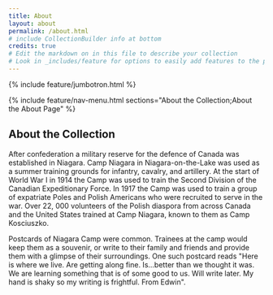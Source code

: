 ```yaml
---
title: About
layout: about
permalink: /about.html
# include CollectionBuilder info at bottom
credits: true
# Edit the markdown on in this file to describe your collection
# Look in _includes/feature for options to easily add features to the page
---
```


{% include feature/jumbotron.html %}

{% include feature/nav-menu.html sections="About the Collection;About the About Page" %}

## About the Collection

After confederation a military reserve for the defence of Canada was established in Niagara.  Camp Niagara in Niagara-on-the-Lake was used as a summer training grounds for infantry, cavalry, and artillery.  At the start of World War I in 1914 the Camp was used to train the Second Division of the Canadian Expeditionary Force. In 1917 the Camp was used to train a group of expatriate Poles and Polish Americans who were recruited to serve in the war. Over 22, 000 volunteers of the Polish diaspora from across Canada and the United States trained at Camp Niagara, known to them as Camp Kosciuszko.

Postcards of Niagara Camp were common.  Trainees at the camp would keep them as a souvenir, or write to their family and friends and provide them with a glimpse of their surroundings.  One such postcard reads "Here is where we live.  Are getting along fine.  Is...better than we thought it was.  We are learning something that is of some good to us.  Will write later.  My hand is shaky so my writing is frightful.  From Edwin".   


